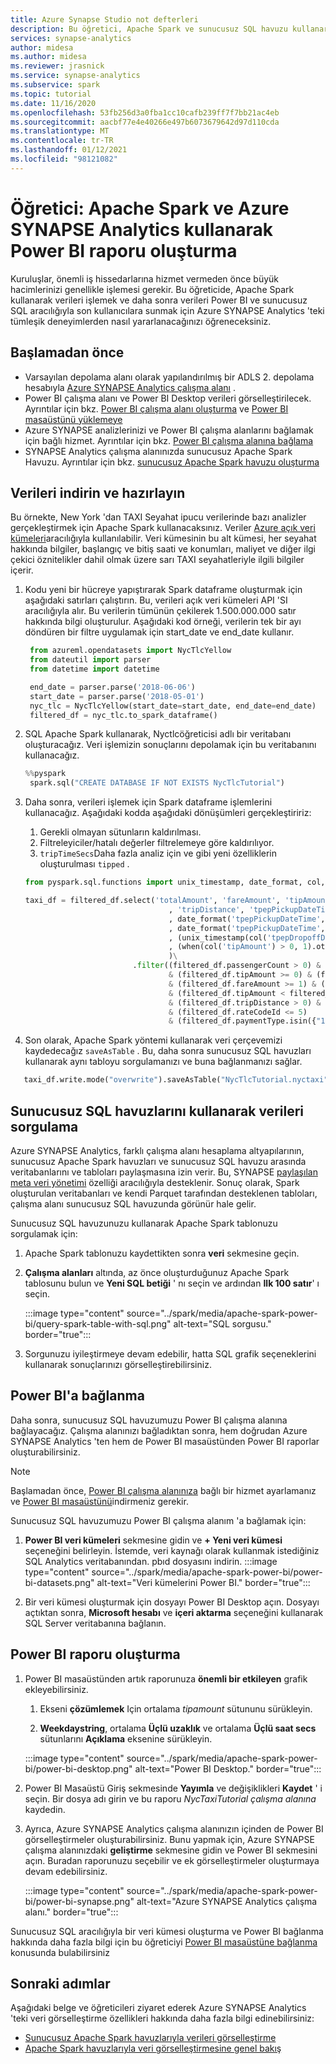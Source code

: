 ```yaml
---
title: Azure Synapse Studio not defterleri
description: Bu öğretici, Apache Spark ve sunucusuz SQL havuzu kullanarak Power BI panosu oluşturma hakkında genel bakış sağlar.
services: synapse-analytics
author: midesa
ms.author: midesa
ms.reviewer: jrasnick
ms.service: synapse-analytics
ms.subservice: spark
ms.topic: tutorial
ms.date: 11/16/2020
ms.openlocfilehash: 53fb256d3a0fba1cc10cafb239ff7f7bb21ac4eb
ms.sourcegitcommit: aacbf77e4e40266e497b6073679642d97d110cda
ms.translationtype: MT
ms.contentlocale: tr-TR
ms.lasthandoff: 01/12/2021
ms.locfileid: "98121082"
---
```

# <a name="tutorial-create-a-power-bi-report-using-apache-spark-and-azure-synapse-analytics"></a>Öğretici: Apache Spark ve Azure SYNAPSE Analytics kullanarak Power BI raporu oluşturma

Kuruluşlar, önemli iş hissedarlarına hizmet vermeden önce büyük hacimlerinizi genellikle işlemesi gerekir. Bu öğreticide, Apache Spark kullanarak verileri işlemek ve daha sonra verileri Power BI ve sunucusuz SQL aracılığıyla son kullanıcılara sunmak için Azure SYNAPSE Analytics 'teki tümleşik deneyimlerden nasıl yararlanacağınızı öğreneceksiniz.

## <a name="before-you-begin"></a>Başlamadan önce
- Varsayılan depolama alanı olarak yapılandırılmış bir ADLS 2. depolama hesabıyla [Azure SYNAPSE Analytics çalışma alanı](../quickstart-create-workspace.md) . 
- Power BI çalışma alanı ve Power BI Desktop verileri görselleştirilecek. Ayrıntılar için bkz. [Power BI çalışma alanı oluşturma](/power-bi/service-create-the-new-workspaces) ve [Power BI masaüstünü yüklemeye](https://powerbi.microsoft.com/downloads/)
- Azure SYNAPSE analizlerinizi ve Power BI çalışma alanlarını bağlamak için bağlı hizmet. Ayrıntılar için bkz. [Power BI çalışma alanına bağlama](../quickstart-power-bi.md)
- SYNAPSE Analytics çalışma alanınızda sunucusuz Apache Spark Havuzu. Ayrıntılar için bkz. [sunucusuz Apache Spark havuzu oluşturma](../quickstart-create-apache-spark-pool-studio.md)
  
## <a name="download-and-prepare-the-data"></a>Verileri indirin ve hazırlayın
Bu örnekte, New York 'dan TAXI Seyahat ipucu verilerinde bazı analizler gerçekleştirmek için Apache Spark kullanacaksınız. Veriler [Azure açık veri kümeleri](https://azure.microsoft.com/services/open-datasets/catalog/nyc-taxi-limousine-commission-yellow-taxi-trip-records/)aracılığıyla kullanılabilir. Veri kümesinin bu alt kümesi, her seyahat hakkında bilgiler, başlangıç ve bitiş saati ve konumları, maliyet ve diğer ilgi çekici öznitelikler dahil olmak üzere sarı TAXI seyahatleriyle ilgili bilgiler içerir.

1. Kodu yeni bir hücreye yapıştırarak Spark dataframe oluşturmak için aşağıdaki satırları çalıştırın. Bu, verileri açık veri kümeleri API 'SI aracılığıyla alır. Bu verilerin tümünün çekilerek 1.500.000.000 satır hakkında bilgi oluşturulur. Aşağıdaki kod örneği, verilerin tek bir ayı döndüren bir filtre uygulamak için start_date ve end_date kullanır.
   
   ```python
    from azureml.opendatasets import NycTlcYellow
    from dateutil import parser
    from datetime import datetime

    end_date = parser.parse('2018-06-06')
    start_date = parser.parse('2018-05-01')
    nyc_tlc = NycTlcYellow(start_date=start_date, end_date=end_date)
    filtered_df = nyc_tlc.to_spark_dataframe()
   ```
2. SQL Apache Spark kullanarak, Nyctlcöğreticisi adlı bir veritabanı oluşturacağız. Veri işlemizin sonuçlarını depolamak için bu veritabanını kullanacağız.
   ```python
   %%pyspark
    spark.sql("CREATE DATABASE IF NOT EXISTS NycTlcTutorial")
   ```
3. Daha sonra, verileri işlemek için Spark dataframe işlemlerini kullanacağız. Aşağıdaki kodda aşağıdaki dönüşümleri gerçekleştiririz:
   1. Gerekli olmayan sütunların kaldırılması.
   2. Filtreleyiciler/hatalı değerler filtrelemeye göre kaldırılıyor.
   3. ```tripTimeSecs```Daha fazla analiz için ve gibi yeni özelliklerin oluşturulması ```tipped``` .
    ```python
    from pyspark.sql.functions import unix_timestamp, date_format, col, when

    taxi_df = filtered_df.select('totalAmount', 'fareAmount', 'tipAmount', 'paymentType', 'rateCodeId', 'passengerCount'\
                                    , 'tripDistance', 'tpepPickupDateTime', 'tpepDropoffDateTime'\
                                    , date_format('tpepPickupDateTime', 'hh').alias('pickupHour')\
                                    , date_format('tpepPickupDateTime', 'EEEE').alias('weekdayString')\
                                    , (unix_timestamp(col('tpepDropoffDateTime')) - unix_timestamp(col('tpepPickupDateTime'))).alias('tripTimeSecs')\
                                    , (when(col('tipAmount') > 0, 1).otherwise(0)).alias('tipped')
                                    )\
                            .filter((filtered_df.passengerCount > 0) & (filtered_df.passengerCount < 8)\
                                    & (filtered_df.tipAmount >= 0) & (filtered_df.tipAmount <= 25)\
                                    & (filtered_df.fareAmount >= 1) & (filtered_df.fareAmount <= 250)\
                                    & (filtered_df.tipAmount < filtered_df.fareAmount)\
                                    & (filtered_df.tripDistance > 0) & (filtered_df.tripDistance <= 100)\
                                    & (filtered_df.rateCodeId <= 5)
                                    & (filtered_df.paymentType.isin({"1", "2"})))
    ```
4. Son olarak, Apache Spark yöntemi kullanarak veri çerçevemizi kaydedecağız ```saveAsTable``` . Bu, daha sonra sunucusuz SQL havuzları kullanarak aynı tabloyu sorgulamanızı ve buna bağlanmanızı sağlar.
  ```python
     taxi_df.write.mode("overwrite").saveAsTable("NycTlcTutorial.nyctaxi")
  ```
   
## <a name="query-data-using-serverless-sql-pools"></a>Sunucusuz SQL havuzlarını kullanarak verileri sorgulama
Azure SYNAPSE Analytics, farklı çalışma alanı hesaplama altyapılarının, sunucusuz Apache Spark havuzları ve sunucusuz SQL havuzu arasında veritabanlarını ve tabloları paylaşmasına izin verir. Bu, SYNAPSE [paylaşılan meta veri yönetimi](../metadata/overview.md) özelliği aracılığıyla desteklenir. Sonuç olarak, Spark oluşturulan veritabanları ve kendi Parquet tarafından desteklenen tabloları, çalışma alanı sunucusuz SQL havuzunda görünür hale gelir.

Sunucusuz SQL havuzunuzu kullanarak Apache Spark tablonuzu sorgulamak için:
   1. Apache Spark tablonuzu kaydettikten sonra **veri** sekmesine geçin.
   
   2. **Çalışma alanları** altında, az önce oluşturduğunuz Apache Spark tablosunu bulun ve **Yeni SQL betiği** ' nı seçin ve ardından **Ilk 100 satır**' ı seçin. 
      
      :::image type="content" source="../spark/media/apache-spark-power-bi/query-spark-table-with-sql.png" alt-text="SQL sorgusu." border="true":::

   3. Sorgunuzu iyileştirmeye devam edebilir, hatta SQL grafik seçeneklerini kullanarak sonuçlarınızı görselleştirebilirsiniz.

## <a name="connect-to-power-bi"></a>Power BI'a bağlanma
Daha sonra, sunucusuz SQL havuzumuzu Power BI çalışma alanına bağlayacağız. Çalışma alanınızı bağladıktan sonra, hem doğrudan Azure SYNAPSE Analytics 'ten hem de Power BI masaüstünden Power BI raporlar oluşturabilirsiniz.

>[!Note]
> Başlamadan önce, [Power BI çalışma alanınıza](../quickstart-power-bi.md) bağlı bir hizmet ayarlamanız ve [Power BI masaüstünü](/power-bi/service-create-the-new-workspaces)indirmeniz gerekir.  

Sunucusuz SQL havuzumuzu Power BI çalışma alanım 'a bağlamak için:

1.  **Power BI veri kümeleri** sekmesine gidin ve **+ Yeni veri kümesi** seçeneğini belirleyin. İstemde, veri kaynağı olarak kullanmak istediğiniz SQL Analytics veritabanından. pbıd dosyasını indirin. 
   :::image type="content" source="../spark/media/apache-spark-power-bi/power-bi-datasets.png" alt-text="Veri kümelerini Power BI." border="true":::

2.  Bir veri kümesi oluşturmak için dosyayı Power BI Desktop açın. Dosyayı açtıktan sonra, **Microsoft hesabı** ve **içeri aktarma** seçeneğini kullanarak SQL Server veritabanına bağlanın. 
   

## <a name="create-a-power-bi-report"></a>Power BI raporu oluşturma
1. Power BI masaüstünden artık raporunuza **önemli bir etkileyen** grafik ekleyebilirsiniz.
   
   1. Ekseni **çözümlemek** Için ortalama *tipamount* sütununu sürükleyin.
   
   2. **Weekdaystring**, ortalama **Üçlü uzaklık** ve ortalama **Üçlü saat secs** sütunlarını **Açıklama** eksenine sürükleyin. 
   
   :::image type="content" source="../spark/media/apache-spark-power-bi/power-bi-desktop.png" alt-text="Power BI Desktop." border="true":::

2. Power BI Masaüstü Giriş sekmesinde **Yayımla** ve değişiklikleri **Kaydet** ' i seçin. Bir dosya adı girin ve bu raporu *NycTaxiTutorial çalışma alanına* kaydedin.
   
3. Ayrıca, Azure SYNAPSE Analytics çalışma alanınızın içinden de Power BI görselleştirmeler oluşturabilirsiniz. Bunu yapmak için, Azure SYNAPSE çalışma alanınızdaki **geliştirme** sekmesine gidin ve Power BI sekmesini açın. Buradan raporunuzu seçebilir ve ek görselleştirmeler oluşturmaya devam edebilirsiniz. 
   
   :::image type="content" source="../spark/media/apache-spark-power-bi/power-bi-synapse.png" alt-text="Azure SYNAPSE Analytics çalışma alanı." border="true":::

Sunucusuz SQL aracılığıyla bir veri kümesi oluşturma ve Power BI bağlanma hakkında daha fazla bilgi için bu öğreticiyi [Power BI masaüstüne bağlanma](../../synapse-analytics/sql/tutorial-connect-power-bi-desktop.md) konusunda bulabilirsiniz

## <a name="next-steps"></a>Sonraki adımlar
Aşağıdaki belge ve öğreticileri ziyaret ederek Azure SYNAPSE Analytics 'teki veri görselleştirme özellikleri hakkında daha fazla bilgi edinebilirsiniz:
   - [Sunucusuz Apache Spark havuzlarıyla verileri görselleştirme](../spark/apache-spark-data-visualization-tutorial.md)
   - [Apache Spark havuzlarıyla veri görselleştirmesine genel bakış](../spark/apache-spark-data-visualization.md)